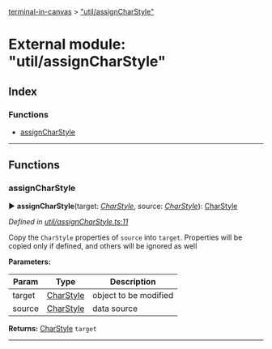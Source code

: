 [terminal-in-canvas](../README.md) > ["util/assignCharStyle"](../modules/_util_assigncharstyle_.md)



# External module: "util/assignCharStyle"

## Index

### Functions

* [assignCharStyle](_util_assigncharstyle_.md#assigncharstyle)



---
## Functions
<a id="assigncharstyle"></a>

###  assignCharStyle

► **assignCharStyle**(target: *[CharStyle](../interfaces/_terminal_.charstyle.md)*, source: *[CharStyle](../interfaces/_terminal_.charstyle.md)*): [CharStyle](../interfaces/_terminal_.charstyle.md)



*Defined in [util/assignCharStyle.ts:11](https://github.com/danikaze/terminal-in-canvas/blob/a39a508/src/util/assignCharStyle.ts#L11)*



Copy the `CharStyle` properties of `source` into `target`. Properties will be copied only if defined, and others will be ignored as well


**Parameters:**

| Param | Type | Description |
| ------ | ------ | ------ |
| target | [CharStyle](../interfaces/_terminal_.charstyle.md)   |  object to be modified |
| source | [CharStyle](../interfaces/_terminal_.charstyle.md)   |  data source |





**Returns:** [CharStyle](../interfaces/_terminal_.charstyle.md)
`target`






___



